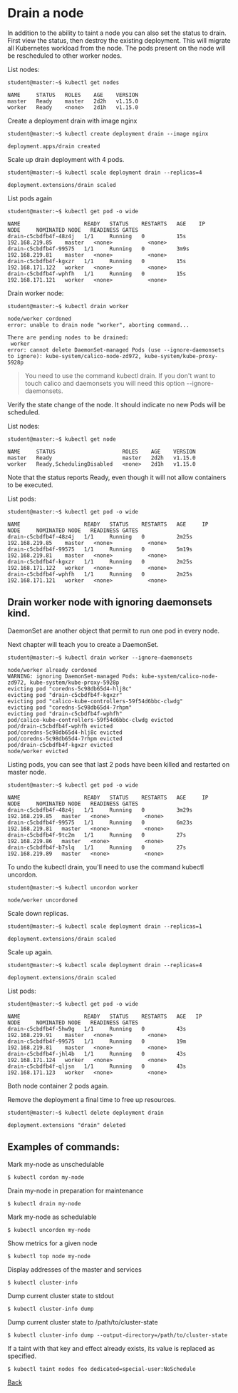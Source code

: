 # Drain a node

In addition to the ability to taint a node you can also set the status to drain. First view the status, then destroy the existing deployment.  This will migrate all Kubernetes workload from the node. The pods present on the node will be rescheduled to other worker nodes.

List nodes:

```
student@master:~$ kubectl get nodes
```
```
NAME     STATUS   ROLES    AGE    VERSION
master   Ready    master   2d2h   v1.15.0
worker   Ready    <none>   2d1h   v1.15.0
```

Create a deployment drain with image nginx

```
student@master:~$ kubectl create deployment drain --image nginx
```
```
deployment.apps/drain created
```

Scale up drain deployment with 4 pods.

```
student@master:~$ kubectl scale deployment drain --replicas=4
```
```
deployment.extensions/drain scaled
```

List pods again

```
student@master:~$ kubectl get pod -o wide
```
```
NAME                    READY   STATUS    RESTARTS   AGE    IP                NODE     NOMINATED NODE   READINESS GATES
drain-c5cbdfb4f-48z4j   1/1     Running   0          15s    192.168.219.85    master   <none>           <none>
drain-c5cbdfb4f-99575   1/1     Running   0          3m9s   192.168.219.81    master   <none>           <none>
drain-c5cbdfb4f-kgxzr   1/1     Running   0          15s    192.168.171.122   worker   <none>           <none>
drain-c5cbdfb4f-wphfh   1/1     Running   0          15s    192.168.171.121   worker   <none>           <none>
```

Drain worker node:

```
student@master:~$ kubectl drain worker
```
```
node/worker cordoned
error: unable to drain node "worker", aborting command...

There are pending nodes to be drained:
 worker
error: cannot delete DaemonSet-managed Pods (use --ignore-daemonsets to ignore): kube-system/calico-node-zd972, kube-system/kube-proxy-5928p
```

> You need to use the command kubectl drain. If you don't want to touch calico and daemonsets you will need this option --ignore-daemonsets.

Verify the state change of the node. It should indicate no new Pods will be scheduled.

List nodes:

```
student@master:~$ kubectl get node
```
```
NAME     STATUS                     ROLES    AGE    VERSION
master   Ready                      master   2d2h   v1.15.0
worker   Ready,SchedulingDisabled   <none>   2d1h   v1.15.0
```
Note that the status reports Ready, even though it will not allow containers to be executed.

List pods:

```
student@master:~$ kubectl get pod -o wide
```
```
NAME                    READY   STATUS    RESTARTS   AGE     IP                NODE     NOMINATED NODE   READINESS GATES
drain-c5cbdfb4f-48z4j   1/1     Running   0          2m25s   192.168.219.85    master   <none>           <none>
drain-c5cbdfb4f-99575   1/1     Running   0          5m19s   192.168.219.81    master   <none>           <none>
drain-c5cbdfb4f-kgxzr   1/1     Running   0          2m25s   192.168.171.122   worker   <none>           <none>
drain-c5cbdfb4f-wphfh   1/1     Running   0          2m25s   192.168.171.121   worker   <none>           <none>
```
## Drain worker node with ignoring daemonsets kind.

DaemonSet are another object that permit to run one pod in every node.

Next chapter will teach you to create a DaemonSet.

```
student@master:~$ kubectl drain worker --ignore-daemonsets
```
```
node/worker already cordoned
WARNING: ignoring DaemonSet-managed Pods: kube-system/calico-node-zd972, kube-system/kube-proxy-5928p
evicting pod "coredns-5c98db65d4-hlj8c"
evicting pod "drain-c5cbdfb4f-kgxzr"
evicting pod "calico-kube-controllers-59f54d6bbc-clwdg"
evicting pod "coredns-5c98db65d4-7rhpm"
evicting pod "drain-c5cbdfb4f-wphfh"
pod/calico-kube-controllers-59f54d6bbc-clwdg evicted
pod/drain-c5cbdfb4f-wphfh evicted
pod/coredns-5c98db65d4-hlj8c evicted
pod/coredns-5c98db65d4-7rhpm evicted
pod/drain-c5cbdfb4f-kgxzr evicted
node/worker evicted
```

Listing pods, you can see that last 2 pods have been killed and restarted on master node.

```
student@master:~$ kubectl get pod -o wide
```
```
NAME                    READY   STATUS    RESTARTS   AGE     IP               NODE     NOMINATED NODE   READINESS GATES
drain-c5cbdfb4f-48z4j   1/1     Running   0          3m29s   192.168.219.85   master   <none>           <none>
drain-c5cbdfb4f-99575   1/1     Running   0          6m23s   192.168.219.81   master   <none>           <none>
drain-c5cbdfb4f-9tc2m   1/1     Running   0          27s     192.168.219.86   master   <none>           <none>
drain-c5cbdfb4f-b7slq   1/1     Running   0          27s     192.168.219.89   master   <none>           <none>
```

To undo the kubectl drain, you'll need to use the command kubectl uncordon.

```
student@master:~$ kubectl uncordon worker
```
```
node/worker uncordoned
```

Scale down replicas.

```
student@master:~$ kubectl scale deployment drain --replicas=1
```
```
deployment.extensions/drain scaled
```

Scale up again.

```
student@master:~$ kubectl scale deployment drain --replicas=4
```
```
deployment.extensions/drain scaled
```

List pods:

```
student@master:~$ kubectl get pod -o wide        
```
```
NAME                    READY   STATUS    RESTARTS   AGE   IP                NODE     NOMINATED NODE   READINESS GATES
drain-c5cbdfb4f-5hw9g   1/1     Running   0          43s   192.168.219.91    master   <none>           <none>
drain-c5cbdfb4f-99575   1/1     Running   0          19m   192.168.219.81    master   <none>           <none>
drain-c5cbdfb4f-jhl4b   1/1     Running   0          43s   192.168.171.124   worker   <none>           <none>
drain-c5cbdfb4f-qljsn   1/1     Running   0          43s   192.168.171.123   worker   <none>           <none>
```

Both node container 2 pods again.

Remove the deployment a final time to free up resources.

```
student@master:~$ kubectl delete deployment drain
```
```
deployment.extensions "drain" deleted
```

## Examples of commands:

Mark my-node as unschedulable

```
$ kubectl cordon my-node
```

Drain my-node in preparation for maintenance

```
$ kubectl drain my-node
```

Mark my-node as schedulable

```
$ kubectl uncordon my-node
```

Show metrics for a given node

```
$ kubectl top node my-node
```

Display addresses of the master and services

```
$ kubectl cluster-info
```

Dump current cluster state to stdout

```
$ kubectl cluster-info dump
```

Dump current cluster state to /path/to/cluster-state

```
$ kubectl cluster-info dump --output-directory=/path/to/cluster-state
```

If a taint with that key and effect already exists, its value is replaced as specified.

```
$ kubectl taint nodes foo dedicated=special-user:NoSchedule
```

[Back](lab04.md)

